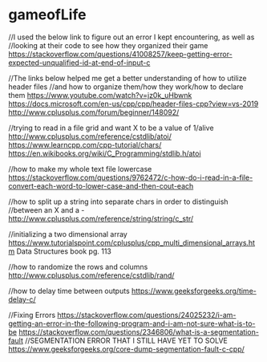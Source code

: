 # gameofLife


//I used the below link to figure out an error I kept encountering, as well as
//looking at their code to see how they organized their game
https://stackoverflow.com/questions/41008257/keep-getting-error-expected-unqualified-id-at-end-of-input-c

//The links below helped me get a better understanding of how to utilize header files
//and how to organize them/how they work/how to declare them
https://www.youtube.com/watch?v=jz0k_uHbwnk
https://docs.microsoft.com/en-us/cpp/cpp/header-files-cpp?view=vs-2019
http://www.cplusplus.com/forum/beginner/148092/

//trying to read in a file grid and want X to be a value of 1/alive
http://www.cplusplus.com/reference/cstdlib/atoi/
https://www.learncpp.com/cpp-tutorial/chars/
https://en.wikibooks.org/wiki/C_Programming/stdlib.h/atoi

//how to make my whole text file lowercase
https://stackoverflow.com/questions/9762472/c-how-do-i-read-in-a-file-convert-each-word-to-lower-case-and-then-cout-each

//how to split up a string into separate chars in order to distinguish
//between an X and a -
http://www.cplusplus.com/reference/string/string/c_str/

//initializing a two dimensional array
https://www.tutorialspoint.com/cplusplus/cpp_multi_dimensional_arrays.htm
Data Structures book pg. 113

//how to randomize the rows and columns
http://www.cplusplus.com/reference/cstdlib/rand/

//how to delay time between outputs
https://www.geeksforgeeks.org/time-delay-c/



//Fixing Errors
https://stackoverflow.com/questions/24025232/i-am-getting-an-error-in-the-following-program-and-i-am-not-sure-what-is-to-be
https://stackoverflow.com/questions/2346806/what-is-a-segmentation-fault
//SEGMENTATION ERROR THAT I STILL HAVE YET TO SOLVE
https://www.geeksforgeeks.org/core-dump-segmentation-fault-c-cpp/
